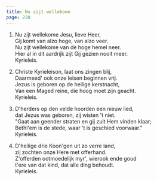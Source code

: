 ```yaml
---
title: Nu zijt wellekome
page: 228
---  
```



1.  Nu zijt wellekome Jesu, lieve Heer,  
Gij komt van alzo hoge, van alzo veer.  
Nu zijt wellekome van de hoge hemel neer.  
Hier al in dit aardrijk zijt Gij gezien nooit meer.  
Kyrieleis.  


2. Christe Kyrieleison, laat ons zingen blij,  
Daarmeed' ook onze leisen beginnen vrij.  
Jezus is geboren op de heilige kerstnacht,  
Van een Maged reine, die hoog moet zijn geacht.  
Kyrieleis.  


3. D'herders op den velde hoorden een nieuw lied,  
dat Jezus was geboren, zij wisten 't niet.  
"Gaat aan geender straten en gij zult Hem vinden klaar;  
Bethl'em is de stede, waar 't is geschied voorwaar."  
Kyrieleis.  


4. D'heilige drie Koon'gen uit zo verre land,  
zij zochten onze Here met offerhand.  
Z'offerden ootmoedelijk myr', wierook ende goud  
t'ere van dat kind, dat alle ding behoudt.  
Kyrieleis.  